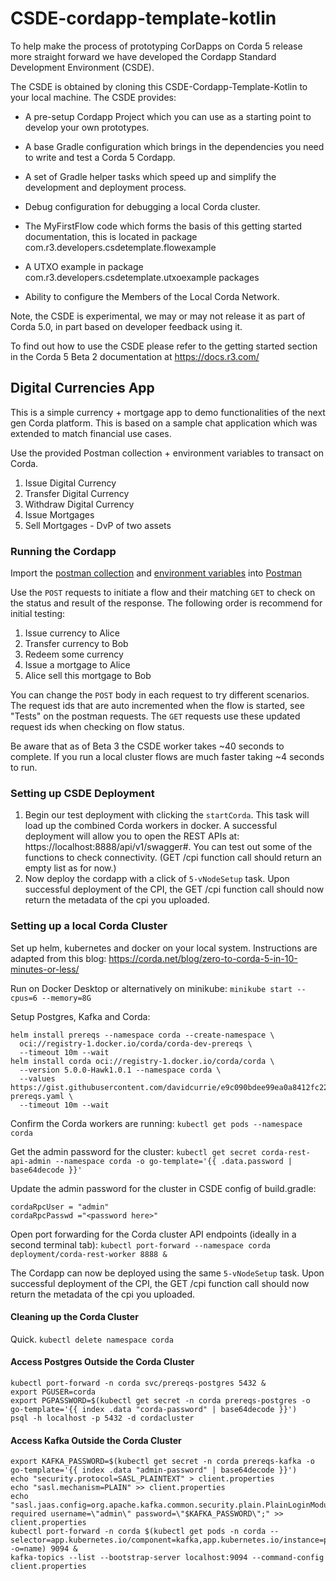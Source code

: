 # CSDE-cordapp-template-kotlin


To help make the process of prototyping CorDapps on Corda 5 release more straight forward we have developed the Cordapp Standard Development Environment (CSDE).

The CSDE is obtained by cloning this CSDE-Cordapp-Template-Kotlin to your local machine. The CSDE provides:

- A pre-setup Cordapp Project which you can use as a starting point to develop your own prototypes.

- A base Gradle configuration which brings in the dependencies you need to write and test a Corda 5 Cordapp.

- A set of Gradle helper tasks which speed up and simplify the development and deployment process.

- Debug configuration for debugging a local Corda cluster.

- The MyFirstFlow code which forms the basis of this getting started documentation, this is located in package com.r3.developers.csdetemplate.flowexample

- A UTXO example in package com.r3.developers.csdetemplate.utxoexample packages

- Ability to configure the Members of the Local Corda Network.

Note, the CSDE is experimental, we may or may not release it as part of Corda 5.0, in part based on developer feedback using it.

To find out how to use the CSDE please refer to the getting started section in the Corda 5 Beta 2 documentation at https://docs.r3.com/

## Digital Currencies App
This is a simple currency + mortgage app to demo functionalities of the next gen Corda platform. This is based on a sample chat application which was extended to match financial use cases.

Use the provided Postman collection + environment variables to transact on Corda.
1. Issue Digital Currency
2. Transfer Digital Currency
3. Withdraw Digital Currency
4. Issue Mortgages
5. Sell Mortgages - DvP of two assets

### Running the Cordapp
Import the [postman collection](CSDE-digital-currency.postman_collection.json) and [environment variables](CSDE-digital-currency.postman_environment.json) into [Postman](https://www.postman.com/)

Use the `POST` requests to initiate a flow and their matching `GET` to check on the status and result of the response. The following order is recommend for initial testing:
1. Issue currency to Alice
2. Transfer currency to Bob
3. Redeem some currency
4. Issue a mortgage to Alice
5. Alice sell this mortgage to Bob

You can change the `POST` body in each request to try different scenarios. The request ids that are auto incremented when the flow is started, see "Tests" on the postman requests. The `GET` requests use these updated request ids when checking on flow status. 

Be aware that as of Beta 3 the CSDE worker takes ~40 seconds to complete. If you run a local cluster flows are much faster taking ~4 seconds to run.

### Setting up CSDE Deployment

1. Begin our test deployment with clicking the `startCorda`. This task will load up the combined Corda workers in docker.
   A successful deployment will allow you to open the REST APIs at: https://localhost:8888/api/v1/swagger#. You can test out some of the
   functions to check connectivity. (GET /cpi function call should return an empty list as for now.)
2. Now deploy the cordapp with a click of `5-vNodeSetup` task. Upon successful deployment of the CPI, the GET /cpi function call should now return the metadata of the cpi you uploaded.

### Setting up a local Corda Cluster
Set up helm, kubernetes and docker on your local system. Instructions are adapted from this blog: https://corda.net/blog/zero-to-corda-5-in-10-minutes-or-less/

Run on Docker Desktop or alternatively on minikube: `minikube start --cpus=6 --memory=8G`

Setup Postgres, Kafka and Corda:
```
helm install prereqs --namespace corda --create-namespace \
  oci://registry-1.docker.io/corda/corda-dev-prereqs \
  --timeout 10m --wait
helm install corda oci://registry-1.docker.io/corda/corda \
  --version 5.0.0-Hawk1.0.1 --namespace corda \
  --values https://gist.githubusercontent.com/davidcurrie/e9c090bdee99ea0a8412fc228218a0e0/raw/723a4ad8886853b07339288c85b86ef8fcb57c1e/corda-prereqs.yaml \
  --timeout 10m --wait
```

Confirm the Corda workers are running:
`kubectl get pods --namespace corda`

Get the admin password for the cluster:
`kubectl get secret corda-rest-api-admin --namespace corda -o go-template='{{ .data.password | base64decode }}'`

Update the admin password for the cluster in CSDE config of build.gradle:
```
cordaRpcUser = "admin"
cordaRpcPasswd ="<password here>"
```

Open port forwarding for the Corda cluster API endpoints (ideally in a second terminal tab):
`kubectl port-forward --namespace corda deployment/corda-rest-worker 8888 &`

The Cordapp can now be deployed using the same `5-vNodeSetup` task. Upon successful deployment of the CPI, the GET /cpi function call should now return the metadata of the cpi you uploaded.

#### Cleaning up the Corda Cluster
Quick. `kubectl delete namespace corda`

#### Access Postgres Outside the Corda Cluster
```
kubectl port-forward -n corda svc/prereqs-postgres 5432 &
export PGUSER=corda
export PGPASSWORD=$(kubectl get secret -n corda prereqs-postgres -o go-template='{{ index .data "corda-password" | base64decode }}')
psql -h localhost -p 5432 -d cordacluster
```

#### Access Kafka Outside the Corda Cluster
```
export KAFKA_PASSWORD=$(kubectl get secret -n corda prereqs-kafka -o go-template='{{ index .data "admin-password" | base64decode }}')
echo "security.protocol=SASL_PLAINTEXT" > client.properties
echo "sasl.mechanism=PLAIN" >> client.properties
echo "sasl.jaas.config=org.apache.kafka.common.security.plain.PlainLoginModule required username=\"admin\" password=\"$KAFKA_PASSWORD\";" >> client.properties
kubectl port-forward -n corda $(kubectl get pods -n corda --selector=app.kubernetes.io/component=kafka,app.kubernetes.io/instance=prereqs -o=name) 9094 &
kafka-topics --list --bootstrap-server localhost:9094 --command-config client.properties
```